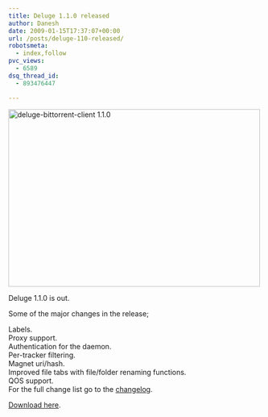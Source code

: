 ```yaml
---
title: Deluge 1.1.0 released
author: Danesh
date: 2009-01-15T17:37:07+00:00
url: /posts/deluge-110-released/
robotsmeta:
  - index,follow
pvc_views:
  - 6589
dsq_thread_id:
  - 893476447

---
```

<img loading="lazy" class="alignnone size-medium wp-image-1145" title="deluge-bittorrent-client 1.1.0" src="/wp-content/uploads/2009/01/deluge-bittorrent-client_110-500x352.png" alt="deluge-bittorrent-client 1.1.0" width="500" height="352" srcset="/wp-content/uploads/2009/01/deluge-bittorrent-client_110-500x352.png 500w, /wp-content/uploads/2009/01/deluge-bittorrent-client_110.png 851w" sizes="(max-width: 500px) 100vw, 500px" />

Deluge 1.1.0 is out.

Some of the major changes in the release;

Labels.  
Proxy support.  
Authentication for the daemon.  
Per-tracker filtering.  
Magnet uri/hash.  
Improved file tabs with file/folder renaming functions.  
QOS support.  
For the full change list go to the [changelog][1].

[Download here][2].

 [1]: http://svn.deluge-torrent.org/branches/1.1.0_RC/ChangeLog
 [2]: http://deluge-torrent.org/downloads.php